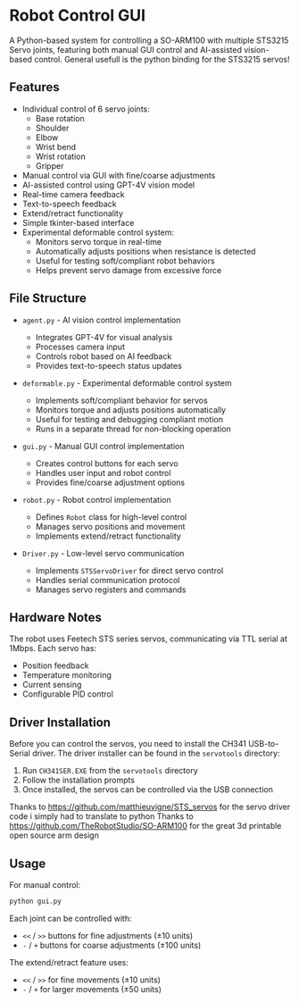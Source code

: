 # Robot Control GUI

A Python-based system for controlling a SO-ARM100 with multiple STS3215 Servo joints, featuring both manual GUI control and AI-assisted vision-based control. General usefull is the python binding for the STS3215 servos!

## Features

- Individual control of 6 servo joints:
  - Base rotation
  - Shoulder
  - Elbow
  - Wrist bend
  - Wrist rotation
  - Gripper
- Manual control via GUI with fine/coarse adjustments
- AI-assisted control using GPT-4V vision model
- Real-time camera feedback
- Text-to-speech feedback
- Extend/retract functionality
- Simple tkinter-based interface
- Experimental deformable control system:
  - Monitors servo torque in real-time
  - Automatically adjusts positions when resistance is detected
  - Useful for testing soft/compliant robot behaviors
  - Helps prevent servo damage from excessive force

## File Structure

- `agent.py` - AI vision control implementation
  - Integrates GPT-4V for visual analysis
  - Processes camera input
  - Controls robot based on AI feedback
  - Provides text-to-speech status updates

- `deformable.py` - Experimental deformable control system
  - Implements soft/compliant behavior for servos
  - Monitors torque and adjusts positions automatically
  - Useful for testing and debugging compliant motion
  - Runs in a separate thread for non-blocking operation

- `gui.py` - Manual GUI control implementation
  - Creates control buttons for each servo
  - Handles user input and robot control
  - Provides fine/coarse adjustment options
  
- `robot.py` - Robot control implementation
  - Defines `Robot` class for high-level control
  - Manages servo positions and movement
  - Implements extend/retract functionality
  
- `Driver.py` - Low-level servo communication
  - Implements `STSServoDriver` for direct servo control
  - Handles serial communication protocol
  - Manages servo registers and commands

## Hardware Notes

The robot uses Feetech STS series servos, communicating via TTL serial at 1Mbps. Each servo has:
- Position feedback
- Temperature monitoring
- Current sensing
- Configurable PID control

## Driver Installation

Before you can control the servos, you need to install the CH341 USB-to-Serial driver. The driver installer can be found in the `servotools` directory:
1. Run `CH341SER.EXE` from the `servotools` directory
2. Follow the installation prompts
3. Once installed, the servos can be controlled via the USB connection

Thanks to https://github.com/matthieuvigne/STS_servos for the servo driver code i simply had to translate to python
Thanks to https://github.com/TheRobotStudio/SO-ARM100 for the great 3d printable open source arm design

## Usage

For manual control:

```bash
python gui.py
```

Each joint can be controlled with:
- `<<` / `>>` buttons for fine adjustments (±10 units)
- `-` / `+` buttons for coarse adjustments (±100 units)

The extend/retract feature uses:
- `<<` / `>>` for fine movements (±10 units)
- `-` / `+` for larger movements (±50 units)
